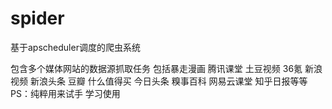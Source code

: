 # spider
基于apscheduler调度的爬虫系统

包含多个媒体网站的数据源抓取任务 包括暴走漫画 腾讯课堂 土豆视频 36氪 新浪视频 新浪头条 豆瓣 什么值得买 今日头条 糗事百科 网易云课堂 知乎日报等等
PS：纯粹用来试手 学习使用

